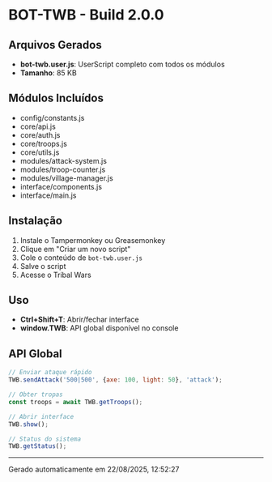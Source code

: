 # BOT-TWB - Build 2.0.0

## Arquivos Gerados

- **bot-twb.user.js**: UserScript completo com todos os módulos
- **Tamanho**: 85 KB

## Módulos Incluídos

- config/constants.js
- core/api.js
- core/auth.js
- core/troops.js
- core/utils.js
- modules/attack-system.js
- modules/troop-counter.js
- modules/village-manager.js
- interface/components.js
- interface/main.js

## Instalação

1. Instale o Tampermonkey ou Greasemonkey
2. Clique em "Criar um novo script"
3. Cole o conteúdo de `bot-twb.user.js`
4. Salve o script
5. Acesse o Tribal Wars

## Uso

- **Ctrl+Shift+T**: Abrir/fechar interface
- **window.TWB**: API global disponível no console

## API Global

```javascript
// Enviar ataque rápido
TWB.sendAttack('500|500', {axe: 100, light: 50}, 'attack');

// Obter tropas
const troops = await TWB.getTroops();

// Abrir interface
TWB.show();

// Status do sistema
TWB.getStatus();
```

---
Gerado automaticamente em 22/08/2025, 12:52:27

